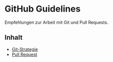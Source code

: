 # GitHub Guidelines

Empfehlungen zur Arbeit mit Git und Pull Requests.

## Inhalt
- [Git-Strategie](Git-Strategie.md)
- [Pull Request](PullRequest.md)
